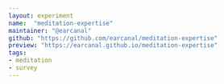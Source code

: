 ```yaml
---
layout: experiment
name:  "meditation-expertise"
maintainer: "@earcanal"
github: "https://github.com/earcanal/meditation-expertise"
preview: "https://earcanal.github.io/meditation-expertise"
tags:
- meditation
- survey
---
```



